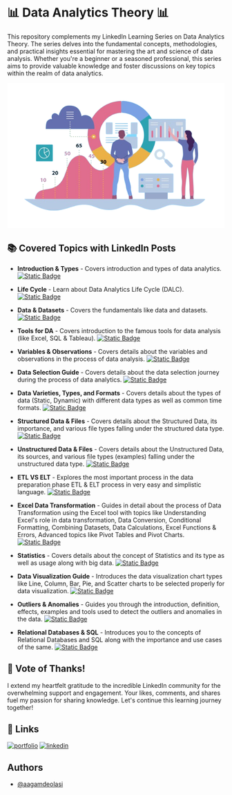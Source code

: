 
# 📊 Data Analytics Theory 📊

This repository complements my LinkedIn Learning Series on Data Analytics Theory. The series delves into the fundamental concepts, methodologies, and practical insights essential for mastering the art and science of data analysis. Whether you're a beginner or a seasoned professional, this series aims to provide valuable knowledge and foster discussions on key topics within the realm of data analytics.


![Data Analytics](https://github.com/aagamdeolasi/Data_Analytics_Theory/blob/main/data%20analytics.png?raw=true)


## 📚 Covered Topics with LinkedIn Posts

- **Introduction & Types** - Covers introduction and types of data analytics. [![Static Badge](https://img.shields.io/badge/LinkedIn_Post-blue)](https://www.linkedin.com/posts/aagam-deolasi_data-analytics-introduction-types-activity-7166657940202930178-woHx?utm_source=share&utm_medium=member_desktop)

- **Life Cycle** - Learn about Data Analytics Life Cycle (DALC). [![Static Badge](https://img.shields.io/badge/LinkedIn_Post-blue)](https://www.linkedin.com/posts/aagam-deolasi_2-data-analytics-data-analytics-life-cycle-activity-7168128169013702656-488C?utm_source=share&utm_medium=member_desktop)

- **Data & Datasets** - Covers the fundamentals like data and datasets. [![Static Badge](https://img.shields.io/badge/LinkedIn_Post-blue)](https://www.linkedin.com/posts/aagam-deolasi_3-data-analytics-data-datasets-activity-7169196665042661376-VQT1?utm_source=share&utm_medium=member_desktop)

- **Tools for DA** - Covers introduction to the famous tools for data analysis (like Excel, SQL & Tableau). [![Static Badge](https://img.shields.io/badge/LinkedIn_Post-blue)](https://www.linkedin.com/posts/aagam-deolasi_4-data-analytics-tools-for-data-analysis-activity-7170289365791756288-ulLo?utm_source=share&utm_medium=member_desktop)

- **Variables & Observations** - Covers details about the variables and observations in the process of data analysis. [![Static Badge](https://img.shields.io/badge/LinkedIn_Post-blue)](https://www.linkedin.com/posts/aagam-deolasi_5-data-analytics-variables-observations-activity-7171014221441224704-ysgm?utm_source=share&utm_medium=member_desktop)

- **Data Selection Guide** - Covers details about the data selection journey during the process of data analytics. [![Static Badge](https://img.shields.io/badge/LinkedIn_Post-blue)](https://www.linkedin.com/posts/aagam-deolasi_6-data-analytics-data-selection-guide-activity-7171751013685690368-5F9j?utm_source=share&utm_medium=member_desktop)

- **Data Varieties, Types, and Formats** - Covers details about the types of data (Static, Dynamic) with different data types as well as common time formats. [![Static Badge](https://img.shields.io/badge/LinkedIn_Post-blue)](https://www.linkedin.com/posts/aagam-deolasi_7-data-analytics-data-varieties-types-activity-7172829374486921216-QyKP?utm_source=share&utm_medium=member_desktop)

- **Structured Data & Files** - Covers details about the Structured Data, its importance, and various file types falling under the structured data type. [![Static Badge](https://img.shields.io/badge/LinkedIn_Post-blue)](https://www.linkedin.com/posts/aagam-deolasi_8-data-analytics-structured-data-files-activity-7173568331046739968-WRI4?utm_source=share&utm_medium=member_desktop)

- **Unstructured Data & Files** - Covers details about the Unstructured Data, its sources, and various file types (examples) falling under the unstructured data type. [![Static Badge](https://img.shields.io/badge/LinkedIn_Post-blue)](https://www.linkedin.com/posts/aagam-deolasi_9-data-analytics-unstructured-data-activity-7174326239824941059-QB7l?utm_source=share&utm_medium=member_desktop)

- **ETL VS ELT** - Explores the most important process in the data preparation phase ETL & ELT process in very easy and simplistic language. [![Static Badge](https://img.shields.io/badge/LinkedIn_Post-blue)](https://www.linkedin.com/posts/aagam-deolasi_10-data-analytics-etl-vs-elt-activity-7175396016085487617-LWCx?utm_source=share&utm_medium=member_desktop)

- **Excel Data Transformation** - Guides in detail about the process of Data Transformation using the Excel tool with topics like Understanding Excel's role in data transformation, Data Conversion, Conditional Formatting, Combining Datasets, Data Calculations, Excel Functions & Errors, Advanced topics like Pivot Tables and Pivot Charts. [![Static Badge](https://img.shields.io/badge/LinkedIn_Post-blue)](https://www.linkedin.com/posts/aagam-deolasi_11-data-analytics-excel-data-transformation-activity-7176178578999394306-Wtyf?utm_source=share&utm_medium=member_desktop)

- **Statistics** - Covers details about the concept of Statistics and its type as well as usage along with big data. [![Static Badge](https://img.shields.io/badge/LinkedIn_Post-blue)](https://www.linkedin.com/posts/aagam-deolasi_12-data-analytics-statistics-activity-7180434659799957504-wP1n?utm_source=share&utm_medium=member_desktop)

- **Data Visualization Guide** - Introduces the data visualization chart types like Line, Column, Bar, Pie, and Scatter charts to be selected properly for data visualization. [![Static Badge](https://img.shields.io/badge/LinkedIn_Post-blue)](https://www.linkedin.com/posts/aagam-deolasi_13-data-analytics-data-visualization-guide-activity-7181167962513453056-h-jb?utm_source=share&utm_medium=member_desktop)

- **Outliers & Anomalies** - Guides you through the introduction, definition, effects, examples and tools used to detect the outliers and anomalies in the data. [![Static Badge](https://img.shields.io/badge/LinkedIn_Post-blue)](https://www.linkedin.com/posts/aagam-deolasi_14-data-analytics-outliers-anomalies-activity-7182966795765493760-Pmib?utm_source=share&utm_medium=member_desktop)

- **Relational Databases & SQL** - Introduces you to the concepts of Relational Databases and SQL along with the importance and use cases of the same. [![Static Badge](https://img.shields.io/badge/LinkedIn_Post-blue)](https://www.linkedin.com/posts/aagam-deolasi_15-data-analytics-relational-databases-activity-7183410270566846464-9WPx?utm_source=share&utm_medium=member_desktop)

## 🤗 Vote of Thanks!
I extend my heartfelt gratitude to the incredible LinkedIn community for the overwhelming support and engagement. Your likes, comments, and shares fuel my passion for sharing knowledge. Let's continue this learning journey together!


## 🔗 Links
[![portfolio](https://img.shields.io/badge/my_portfolio-000?style=for-the-badge&logo=ko-fi&logoColor=white)](https://aagamdeolasi.netlify.app/)
[![linkedin](https://img.shields.io/badge/linkedin-0A66C2?style=for-the-badge&logo=linkedin&logoColor=white)](https://www.linkedin.com/in/aagam-deolasi)

## Authors
- [@aagamdeolasi](https://github.com/aagamdeolasi/)

